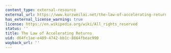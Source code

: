```yaml
---
content_type: external-resource
external_url: https://www.kurzweilai.net/the-law-of-accelerating-returns
has_external_license_warning: true
license: https://en.wikipedia.org/wiki/All_rights_reserved
status: ''
title: The Law of Accelerating Returns
uid: d64fc1ae-e409-4742-bb1c-8864fbeac990
wayback_url: ''
---
```

